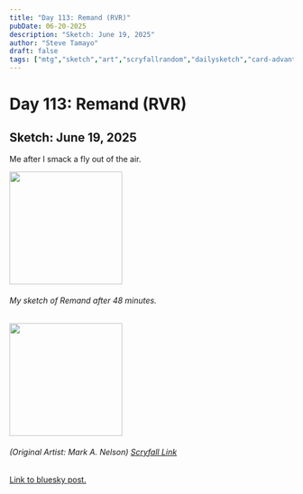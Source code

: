 ```yaml
---
title: "Day 113: Remand (RVR)"
pubDate: 06-20-2025
description: "Sketch: June 19, 2025"
author: "Steve Tamayo"
draft: false
tags: ["mtg","sketch","art","scryfallrandom","dailysketch","card-advantage","Mark A. Nelson"]
---
```

# Day 113: Remand (RVR)
## Sketch: June 19, 2025


Me after I smack a fly out of the air.


<img src="https://cdn.bsky.app/img/feed_fullsize/plain/did:plc:vlb3baqyfxfheceuqyubujfl/bafkreihqicam47pjzrzghzspsd74yf5xeqqd2ezsjio7yfkiaectfo4psu@jpeg" height="200">


###### My sketch of Remand after 48 minutes.
<img src="https://cards.scryfall.io/large/front/a/5/a5048047-abff-4a1f-8d72-6b758a03542c.jpg?1702429416" height="200">


###### (Original Artist: Mark A. Nelson) [Scryfall Link](https://scryfall.com/card/rvr/59/remand)


[Link to bluesky post.](https://bsky.app/profile/sorocoroto.bsky.social/post/3ls3f2ar5ys2f)